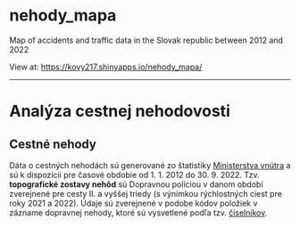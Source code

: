 # nehody_mapa

Map of accidents and traffic data in the Slovak republic between 2012 and 2022

View at: https://kovy217.shinyapps.io/nehody_mapa/ 

---

# Analýza cestnej nehodovosti

## Cestné nehody	
Dáta o cestných nehodách sú generované zo štatistiky [Ministerstva vnútra](https://www.minv.sk/?kompletna-statistika) a sú k dispozícii pre časové obdobie od 1. 1. 2012 do 30. 9. 2022. Tzv. **topografické zostavy nehôd** sú Dopravnou políciou v danom období zverejnené pre cesty II. a vyššej triedy (s výnimkou rýchlostných ciest pre roky 2021 a 2022). Údaje sú zverejnené v podobe kódov položiek v zázname dopravnej nehody, ktoré sú vysvetlené podľa tzv. [číselníkov](https://www.minv.sk/lnisdn/statistika/20191003_195619.453_2019-09-MS/statistika/vysvetlivky.html).
